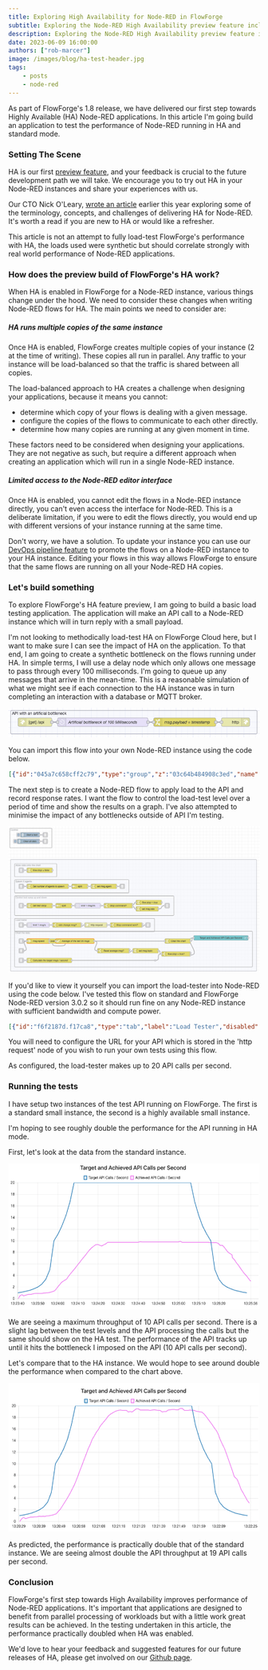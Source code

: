 ```yaml
---
title: Exploring High Availability for Node-RED in FlowForge
subtitle: Exploring the Node-RED High Availability preview feature included in FlowForge 1.8.
description: Exploring the Node-RED High Availability preview feature included in FlowForge 1.8.
date: 2023-06-09 16:00:00
authors: ["rob-marcer"]
image: /images/blog/ha-test-header.jpg
tags:
    - posts 
    - node-red
---
```


As part of FlowForge's 1.8 release, we have delivered our first step towards Highly Available (HA) Node-RED applications. In this article I'm going build an application to test the performance of Node-RED running in HA and standard mode.
<!--more-->

### Setting The Scene

HA is our first [preview feature](https://flowforge.com/handbook/product/versioning/#preview-features), and your feedback is crucial to the future development path we will take. We encourage you to try out HA in your Node-RED instances and share your experiences with us.

Our CTO Nick O'Leary, [wrote an article](/blog/2023/05/bringing-high-availability-to-node-red/) earlier this year exploring some of the terminology, concepts, and challenges of delivering HA for Node-RED. It's worth a read if you are new to HA or would like a refresher.

This article is not an attempt to fully load-test FlowForge's performance with HA, the loads used were synthetic but should correlate strongly with real world performance of Node-RED applications.

### How does the preview build of FlowForge's HA work?

When HA is enabled in FlowForge for a Node-RED instance, various things change under the hood. We need to consider these changes when writing Node-RED flows for HA. The main points we need to consider are:

##### HA runs multiple copies of the same instance

Once HA is enabled, FlowForge creates multiple copies of your instance (2 at the time of writing). These copies all run in parallel. Any traffic to your instance will be load-balanced so that the traffic is shared between all copies.

The load-balanced approach to HA creates a challenge when designing your applications, because it means you cannot:

* determine which copy of your flows is dealing with a given message.
* configure the copies of the flows to communicate to each other directly.
* determine how many copies are running at any given moment in time.

These factors need to be considered when designing your applications. They are not negative as such, but require a different approach when creating an application which will run in a single Node-RED instance.

##### Limited access to the Node-RED editor interface

Once HA is enabled, you cannot edit the flows in a Node-RED instance directly, you can't even access the interface for Node-RED. This is a deliberate limitation, if you were to edit the flows directly, you would end up with different versions of your instance running at the same time.

Don't worry, we have a solution. To update your instance you can use our [DevOps pipeline feature](https://flowforge.com/docs/user/devops-pipelines/#devops-pipelines) to promote the flows on a Node-RED instance to your HA instance. Editing your flows in this way allows FlowForge to ensure that the same flows are running on all your Node-RED HA copies.

### Let's build something

To explore FlowForge's HA feature preview, I am going to build a basic load testing application. The application will make an API call to a Node-RED instance which will in turn reply with a small payload. 

I'm not looking to methodically load-test HA on FlowForge Cloud here, but I want to make sure I can see the impact of HA on the application. To that end, I am going to create a synthetic bottleneck on the flows running under HA. In simple terms, I will use a delay node which only allows one message to pass through every 100 milliseconds. I'm going to queue up any messages that arrive in the mean-time. This is a reasonable simulation of what we might see if each connection to the HA instance was in turn completing an interaction with a database or MQTT broker.

 ![API which returns a timestamp and will only reply 10 times a second](./images/api-flow.png "API which returns a timestamp and will only reply 10 times a second")

 You can import this flow into your own Node-RED instance using the code below.

 ```json
[{"id":"045a7c658cff2c79","type":"group","z":"03c64b484908c3ed","name":"API with an artificial bottleneck","style":{"label":true},"nodes":["441caf15dca25bf5","3cb096f08952b5b0","31a50f37100b831c","3e9f592a0e907077"],"x":34,"y":39,"w":872,"h":82},{"id":"441caf15dca25bf5","type":"http in","z":"03c64b484908c3ed","g":"045a7c658cff2c79","name":"","url":"/api","method":"get","upload":false,"swaggerDoc":"","x":120,"y":80,"wires":[["31a50f37100b831c"]]},{"id":"3cb096f08952b5b0","type":"http response","z":"03c64b484908c3ed","g":"045a7c658cff2c79","name":"","statusCode":"","headers":{},"x":830,"y":80,"wires":[]},{"id":"31a50f37100b831c","type":"delay","z":"03c64b484908c3ed","g":"045a7c658cff2c79","name":"Artificial bottleneck of 100 Milliseconds","pauseType":"delay","timeout":"100","timeoutUnits":"milliseconds","rate":"1","nbRateUnits":"1","rateUnits":"second","randomFirst":"1","randomLast":"5","randomUnits":"seconds","drop":false,"allowrate":false,"outputs":1,"x":360,"y":80,"wires":[["3e9f592a0e907077"]]},{"id":"3e9f592a0e907077","type":"change","z":"03c64b484908c3ed","g":"045a7c658cff2c79","name":"msg.payload = timestamp","rules":[{"t":"set","p":"payload","pt":"msg","to":"","tot":"date"}],"action":"","property":"","from":"","to":"","reg":false,"x":650,"y":80,"wires":[["3cb096f08952b5b0"]]}]
 ```

The next step is to create a Node-RED flow to apply load to the API and record response rates. I want the flow to control the load-test level over a period of time and show the results on a graph. I've also attempted to minimise the impact of any bottlenecks outside of API I'm testing.

![Load-testing flow](./images/loadtest-flow.png "Load-testing flow")

If you'd like to view it yourself you can import the load-tester into Node-RED using the code below. I've tested this flow on standard and FlowForge Node-RED version 3.0.2 so it should run fine on any Node-RED instance with sufficient bandwidth and compute power.

```json
[{"id":"f6f2187d.f17ca8","type":"tab","label":"Load Tester","disabled":false,"info":""},{"id":"10522c0baed97b5b","type":"group","z":"f6f2187d.f17ca8","name":"","style":{"stroke":"#b2b3bd","fill":"#f2f3fb","fill-opacity":"0.5","label":true,"color":"#32333b"},"nodes":["a2e1c5156a24ea78","c7373136339401aa","55e8c82ad7a34348","8501b8a0073d43b6","b68cd727d589a27f"],"x":38,"y":233,"w":1534,"h":694},{"id":"2efd22a943329fc5","type":"group","z":"f6f2187d.f17ca8","name":"Control","style":{"label":true},"nodes":["19ac671f57cb4861","b5bd39105d7e709f","e572e84b9390305a","020775aa43e7dfda"],"x":34,"y":39,"w":262,"h":122},{"id":"a2e1c5156a24ea78","type":"group","z":"f6f2187d.f17ca8","g":"10522c0baed97b5b","name":"Spawn X agents","style":{"label":true},"nodes":["091d36d6e00578ce","a82342ad9c7a5d43","5fddc154f1a56e2c","64414f6450cf3953","5a238b36ad1cd200"],"x":64,"y":359,"w":712,"h":82},{"id":"c7373136339401aa","type":"group","z":"f6f2187d.f17ca8","g":"10522c0baed97b5b","name":"Control test ramp up and down","style":{"label":true},"nodes":["6cb00c173376e046","3adab13204328c4d","9f19aff9ab804d3d","4d46ca64933ac1d3","71a35667382f0c5a","9490dab01d32ad32","3f9f8d0df34377f2","32fd211dc6eacc21"],"x":64,"y":459,"w":992,"h":122},{"id":"55e8c82ad7a34348","type":"group","z":"f6f2187d.f17ca8","g":"10522c0baed97b5b","name":"Load tester","style":{"label":true},"nodes":["466b7bc51b380a66","908750260a627af8","8e6ea88e04427117","d543dcaaa192df98","f293c04ab38c4d90","4782b199b4716137"],"x":64,"y":599,"w":872,"h":82},{"id":"8501b8a0073d43b6","type":"group","z":"f6f2187d.f17ca8","g":"10522c0baed97b5b","name":"Chart the data","style":{"label":true},"nodes":["180c5e48ef2bc3dc","35373d372a8332bd","50fc36ba2355499d","17e6b261606e685d","2c1f01a17d300de8","ae514cab763c2fa7","0715e1fb5dafc7b8","67c09ddccdf925b0","2f2ec619699434f9","7a47fef4a69aefb0","0f474f2e72a21deb","9cc5785934424c73","837736a63a478ade","35373d372a8332bd"],"x":64,"y":679,"w":1482,"h":222},{"id":"b68cd727d589a27f","type":"group","z":"f6f2187d.f17ca8","g":"10522c0baed97b5b","name":"Allow data onto the chart","style":{"label":true},"nodes":["220236ca84210a64","236bbe5fa503c96c"],"x":64,"y":259,"w":262,"h":82},{"id":"0f474f2e72a21deb","type":"junction","z":"f6f2187d.f17ca8","g":"8501b8a0073d43b6","x":940,"y":860,"wires":[["837736a63a478ade"]]},{"id":"091d36d6e00578ce","type":"change","z":"f6f2187d.f17ca8","g":"a2e1c5156a24ea78","name":"Set number of agents to spawn","rules":[{"t":"set","p":"payload","pt":"msg","to":"[\"1\",\"2\",\"3\",\"4\",\"5\",\"6\",\"7\",\"8\",\"9\",\"10\"]","tot":"json"}],"action":"","property":"","from":"","to":"","reg":false,"x":270,"y":400,"wires":[["a82342ad9c7a5d43"]]},{"id":"a82342ad9c7a5d43","type":"split","z":"f6f2187d.f17ca8","g":"a2e1c5156a24ea78","name":"","splt":"\\n","spltType":"str","arraySplt":1,"arraySpltType":"len","stream":false,"addname":"","x":470,"y":400,"wires":[["5a238b36ad1cd200"]]},{"id":"5fddc154f1a56e2c","type":"link in","z":"f6f2187d.f17ca8","g":"a2e1c5156a24ea78","name":"link in 13","links":["b5bd39105d7e709f"],"x":105,"y":400,"wires":[["091d36d6e00578ce"]]},{"id":"64414f6450cf3953","type":"link out","z":"f6f2187d.f17ca8","g":"a2e1c5156a24ea78","name":"link out 9","mode":"link","links":["8e6ea88e04427117"],"x":735,"y":400,"wires":[]},{"id":"5a238b36ad1cd200","type":"change","z":"f6f2187d.f17ca8","g":"a2e1c5156a24ea78","name":"","rules":[{"t":"set","p":"agent","pt":"msg","to":"payload","tot":"msg"}],"action":"","property":"","from":"","to":"","reg":false,"x":620,"y":400,"wires":[["64414f6450cf3953"]]},{"id":"6cb00c173376e046","type":"link out","z":"f6f2187d.f17ca8","g":"c7373136339401aa","name":"link out 10","mode":"link","links":["0715e1fb5dafc7b8","8e6ea88e04427117"],"x":1015,"y":520,"wires":[]},{"id":"3adab13204328c4d","type":"delay","z":"f6f2187d.f17ca8","g":"c7373136339401aa","name":"","pauseType":"rate","timeout":"5","timeoutUnits":"seconds","rate":"1","nbRateUnits":"2","rateUnits":"second","randomFirst":"1","randomLast":"5","randomUnits":"seconds","drop":false,"allowrate":false,"outputs":1,"x":520,"y":520,"wires":[["3f9f8d0df34377f2"]]},{"id":"9f19aff9ab804d3d","type":"split","z":"f6f2187d.f17ca8","g":"c7373136339401aa","name":"","splt":"\\n","spltType":"str","arraySplt":1,"arraySpltType":"len","stream":false,"addname":"","x":370,"y":520,"wires":[["3adab13204328c4d"]]},{"id":"4d46ca64933ac1d3","type":"link in","z":"f6f2187d.f17ca8","g":"c7373136339401aa","name":"link in 14","links":["b5bd39105d7e709f"],"x":105,"y":520,"wires":[["71a35667382f0c5a"]]},{"id":"71a35667382f0c5a","type":"change","z":"f6f2187d.f17ca8","g":"c7373136339401aa","name":"Set test ramp","rules":[{"t":"set","p":"payload","pt":"msg","to":"[1000,900,800,700,600,500,400,300,200,100,90,80,70,60,50,50,50,50,50,50,50,50,50,50,50,50,50,50,50,50,50,50,50,50,50,50,50,50,50,50,50,50,50,50,60,70,80,90,100,200,300,400,500,600,700,800,900,1000,\"stop\"]","tot":"json"}],"action":"","property":"","from":"","to":"","reg":false,"x":220,"y":520,"wires":[["9f19aff9ab804d3d"]]},{"id":"9490dab01d32ad32","type":"change","z":"f6f2187d.f17ca8","g":"c7373136339401aa","name":"","rules":[{"t":"set","p":"rate","pt":"msg","to":"payload","tot":"msg"}],"action":"","property":"","from":"","to":"","reg":false,"x":890,"y":540,"wires":[["6cb00c173376e046"]]},{"id":"3f9f8d0df34377f2","type":"switch","z":"f6f2187d.f17ca8","g":"c7373136339401aa","name":"Stop command?","property":"payload","propertyType":"msg","rules":[{"t":"eq","v":"stop","vt":"str"},{"t":"else"}],"checkall":"true","repair":false,"outputs":2,"x":710,"y":520,"wires":[["32fd211dc6eacc21"],["9490dab01d32ad32"]]},{"id":"32fd211dc6eacc21","type":"change","z":"f6f2187d.f17ca8","g":"c7373136339401aa","name":"flow.stop = true","rules":[{"t":"set","p":"stop","pt":"flow","to":"true","tot":"bool"}],"action":"","property":"","from":"","to":"","reg":false,"x":900,"y":500,"wires":[[]]},{"id":"466b7bc51b380a66","type":"http request","z":"f6f2187d.f17ca8","g":"55e8c82ad7a34348","name":"","method":"GET","ret":"txt","paytoqs":"ignore","url":"","tls":"","persist":false,"proxy":"","insecureHTTPParser":false,"authType":"","senderr":false,"headers":[],"x":570,"y":640,"wires":[["4782b199b4716137"]]},{"id":"908750260a627af8","type":"delay","z":"f6f2187d.f17ca8","g":"55e8c82ad7a34348","name":"","pauseType":"rate","timeout":"5","timeoutUnits":"seconds","rate":"1","nbRateUnits":"1","rateUnits":"second","randomFirst":"1","randomLast":"5","randomUnits":"seconds","drop":false,"allowrate":true,"outputs":1,"x":210,"y":640,"wires":[["f293c04ab38c4d90"]]},{"id":"8e6ea88e04427117","type":"link in","z":"f6f2187d.f17ca8","g":"55e8c82ad7a34348","name":"link in 15","links":["64414f6450cf3953","6cb00c173376e046","d543dcaaa192df98","702296619b530dfa"],"x":105,"y":640,"wires":[["908750260a627af8"]]},{"id":"d543dcaaa192df98","type":"link out","z":"f6f2187d.f17ca8","g":"55e8c82ad7a34348","name":"link out 11","mode":"link","links":["e90e02e14ea3224a","8e6ea88e04427117","50fc36ba2355499d"],"x":895,"y":640,"wires":[]},{"id":"f293c04ab38c4d90","type":"switch","z":"f6f2187d.f17ca8","g":"55e8c82ad7a34348","name":"rate change msg?","property":"rate","propertyType":"msg","rules":[{"t":"nnull"},{"t":"else"}],"checkall":"true","repair":false,"outputs":2,"x":390,"y":640,"wires":[[],["466b7bc51b380a66"]]},{"id":"4782b199b4716137","type":"switch","z":"f6f2187d.f17ca8","g":"55e8c82ad7a34348","name":"Stop command sent?","property":"stop","propertyType":"flow","rules":[{"t":"true"},{"t":"else"}],"checkall":"true","repair":false,"outputs":2,"x":760,"y":640,"wires":[[],["d543dcaaa192df98"]]},{"id":"50fc36ba2355499d","type":"link in","z":"f6f2187d.f17ca8","g":"8501b8a0073d43b6","name":"link in 16","links":["d543dcaaa192df98"],"x":105,"y":800,"wires":[["180c5e48ef2bc3dc"]]},{"id":"2c1f01a17d300de8","type":"change","z":"f6f2187d.f17ca8","g":"8501b8a0073d43b6","name":"","rules":[{"t":"set","p":"topic","pt":"msg","to":"Achieved API Calls / Second","tot":"str"}],"action":"","property":"","from":"","to":"","reg":false,"x":880,"y":800,"wires":[["837736a63a478ade"]]},{"id":"ae514cab763c2fa7","type":"change","z":"f6f2187d.f17ca8","g":"8501b8a0073d43b6","name":"Calculate the target msgs / second","rules":[{"t":"set","p":"payload","pt":"msg","to":"1000 / msg.payload","tot":"jsonata"},{"t":"set","p":"topic","pt":"msg","to":"Target API Calls / Second","tot":"str"}],"action":"","property":"","from":"","to":"","reg":false,"x":280,"y":860,"wires":[["0f474f2e72a21deb"]]},{"id":"0715e1fb5dafc7b8","type":"link in","z":"f6f2187d.f17ca8","g":"8501b8a0073d43b6","name":"link in 17","links":["6cb00c173376e046","702296619b530dfa"],"x":105,"y":860,"wires":[["ae514cab763c2fa7"]]},{"id":"67c09ddccdf925b0","type":"link in","z":"f6f2187d.f17ca8","g":"8501b8a0073d43b6","name":"link in 18","links":["b5bd39105d7e709f","020775aa43e7dfda"],"x":105,"y":740,"wires":[["7a47fef4a69aefb0"]]},{"id":"2f2ec619699434f9","type":"change","z":"f6f2187d.f17ca8","g":"8501b8a0073d43b6","name":"Clear the chart","rules":[{"t":"set","p":"payload","pt":"msg","to":"[]","tot":"json"}],"action":"","property":"","from":"","to":"","reg":false,"x":1080,"y":740,"wires":[["35373d372a8332bd"]]},{"id":"7a47fef4a69aefb0","type":"change","z":"f6f2187d.f17ca8","g":"8501b8a0073d43b6","name":"Clear the running average","rules":[{"t":"set","p":"payload","pt":"msg","to":"clear","tot":"str"}],"action":"","property":"","from":"","to":"","reg":false,"x":250,"y":740,"wires":[["17e6b261606e685d","2f2ec619699434f9"]]},{"id":"9cc5785934424c73","type":"switch","z":"f6f2187d.f17ca8","g":"8501b8a0073d43b6","name":"Reset average msg?","property":"payload_in","propertyType":"msg","rules":[{"t":"eq","v":"clear","vt":"str"},{"t":"else"}],"checkall":"true","repair":false,"outputs":2,"x":680,"y":800,"wires":[[],["2c1f01a17d300de8"]]},{"id":"837736a63a478ade","type":"switch","z":"f6f2187d.f17ca8","g":"8501b8a0073d43b6","name":"flow.stop = true?","property":"stop","propertyType":"flow","rules":[{"t":"true"},{"t":"else"}],"checkall":"true","repair":false,"outputs":2,"x":1070,"y":820,"wires":[[],["35373d372a8332bd"]]},{"id":"220236ca84210a64","type":"change","z":"f6f2187d.f17ca8","g":"b68cd727d589a27f","name":"flow.stop = false","rules":[{"t":"set","p":"stop","pt":"flow","to":"false","tot":"bool"}],"action":"","property":"","from":"","to":"","reg":false,"x":220,"y":300,"wires":[[]]},{"id":"236bbe5fa503c96c","type":"link in","z":"f6f2187d.f17ca8","g":"b68cd727d589a27f","name":"link in 19","links":["b5bd39105d7e709f"],"x":105,"y":300,"wires":[["220236ca84210a64"]]},{"id":"19ac671f57cb4861","type":"inject","z":"f6f2187d.f17ca8","g":"2efd22a943329fc5","name":"Start a test","props":[],"repeat":"","crontab":"","once":false,"onceDelay":0.1,"topic":"","x":160,"y":80,"wires":[["b5bd39105d7e709f"]]},{"id":"b5bd39105d7e709f","type":"link out","z":"f6f2187d.f17ca8","g":"2efd22a943329fc5","name":"link out 12","mode":"link","links":["c400cbe00d5157eb","11f154eb8793628e","932ad072f2a06f5b","e9af1c9fa92b2d28","f82a1a50e69f92ac","5fddc154f1a56e2c","4d46ca64933ac1d3","67c09ddccdf925b0","236bbe5fa503c96c","34adf87fc623f3a9","ff6cf9cb22aae286","eb689d3c5969a421","f0be31cc6f44d71e"],"x":255,"y":80,"wires":[]},{"id":"e572e84b9390305a","type":"inject","z":"f6f2187d.f17ca8","g":"2efd22a943329fc5","name":"Clear all data","props":[],"repeat":"","crontab":"","once":false,"onceDelay":0.1,"topic":"","x":150,"y":120,"wires":[["020775aa43e7dfda"]]},{"id":"020775aa43e7dfda","type":"link out","z":"f6f2187d.f17ca8","g":"2efd22a943329fc5","name":"link out 13","mode":"link","links":["932ad072f2a06f5b","67c09ddccdf925b0","eb689d3c5969a421"],"x":255,"y":120,"wires":[]},{"id":"35373d372a8332bd","type":"ui_chart","z":"f6f2187d.f17ca8","g":"8501b8a0073d43b6","name":"","group":"ac144f4cf90c7c0f","order":0,"width":"6","height":"6","label":"Target and Achieved API Calls per Second","chartType":"line","legend":"true","xformat":"HH:mm:ss","interpolate":"linear","nodata":"","dot":false,"ymin":"","ymax":"","removeOlder":"5","removeOlderPoints":"","removeOlderUnit":"60","cutout":0,"useOneColor":false,"useUTC":false,"colors":["#1f77b4","#ec6dee","#ff7f0e","#2ca02c","#98df8a","#d62728","#ff9896","#9467bd","#c5b0d5"],"outputs":1,"useDifferentColor":false,"className":"","x":1350,"y":720,"wires":[[]]},{"id":"180c5e48ef2bc3dc","type":"msg-speed","z":"f6f2187d.f17ca8","name":"","frequency":"sec","interval":1,"estimation":false,"ignore":true,"pauseAtStartup":false,"topicDependent":false,"x":210,"y":740,"wires":[["17e6b261606e685d"],[]]},{"id":"17e6b261606e685d","type":"moving-average","z":"f6f2187d.f17ca8","name":"Average of the last 20 msgs","amount":"20","weight":"cumulative","x":440,"y":740,"wires":[["9cc5785934424c73"]]},{"id":"ac144f4cf90c7c0f","type":"ui_group","name":"","tab":"d07184e97ed77e45","order":1,"disp":true,"width":"6","collapse":false,"className":""},{"id":"d07184e97ed77e45","type":"ui_tab","name":"Home","icon":"dashboard","disabled":false,"hidden":false}]
```

You will need to configure the URL for your API which is stored in the 'http request' node of you wish to run your own tests using this flow.

As configured, the load-tester makes up to 20 API calls per second.

### Running the tests

I have setup two instances of the test API running on FlowForge. The first is a standard small instance, the second is a highly available small instance.

I'm hoping to see roughly double the performance for the API running in HA mode.

First, let's look at the data from the standard instance.

![Load-test results from the API running in a standard instance](./images/standard-loadtest.png "Load-test results from the API running in a standard instance")

We are seeing a maximum throughput of 10 API calls per second. There is a slight lag between the test levels and the API processing the calls but the same should show on the HA test. The performance of the API tracks up until it hits the bottleneck I imposed on the API (10 API calls per second).

Let's compare that to the HA instance. We would hope to see around double the performance when compared to the chart above.

![Load-test results from the API running in a standard HA](./images/ha-loadtest.png "Load-test results from the API running in a HA instance")

As predicted, the performance is practically double that of the standard instance. We are seeing almost double the API throughput at 19 API calls per second.

### Conclusion

FlowForge's first step towards High Availability improves performance of Node-RED applications. It's important that applications are designed to benefit from parallel processing of workloads but with a little work great results can be achieved. In the testing undertaken in this article, the performance practically doubled when HA was enabled.

We'd love to hear your feedback and suggested features for our future releases of HA, please get involved on our [Github page](https://github.com/flowforge/flowforge).

